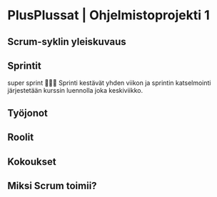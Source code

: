 # PlusPlussat | Ohjelmistoprojekti 1

## Scrum-syklin yleiskuvaus

## Sprintit
super sprint 🏃🏻‍♂️
Sprinti kestävät yhden viikon ja sprintin katselmointi järjestetään kurssin luennolla joka keskiviikko.
## Työjonot

## Roolit

## Kokoukset

## Miksi Scrum toimii?
